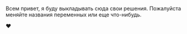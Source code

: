 Всем привет, я буду выкладывать сюда свои решения.
Пожалуйста меняйте названия переменных или еще что-нибудь.

♥️
